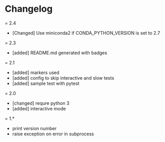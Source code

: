 # Changelog

= 2.4

- [Changed] Use miniconda2 if CONDA_PYTHON_VERSION is set to 2.7

= 2.3

- [added] README.md generated with badges


= 2.1

- [added] markers used
- [added] config to skip interactive and slow tests
- [added] sample test with pytest

= 2.0

- [changed] requre python 3
- [added] interactive mode

= 1.*

- print version number
- raise exception on error in subprocess
